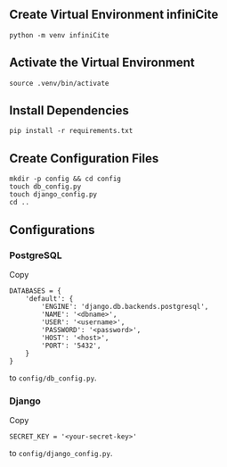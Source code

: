## Create Virtual Environment infiniCite
```
python -m venv infiniCite
```

## Activate the Virtual Environment
```
source .venv/bin/activate
```

## Install Dependencies
```
pip install -r requirements.txt
```

## Create Configuration Files
```
mkdir -p config && cd config
touch db_config.py
touch django_config.py
cd ..
```
## Configurations
### PostgreSQL
Copy
```
DATABASES = {
    'default': {
        'ENGINE': 'django.db.backends.postgresql',
        'NAME': '<dbname>',
        'USER': '<username>',
        'PASSWORD': '<password>',
        'HOST': '<host>',
        'PORT': '5432',
    }
}
```
to `config/db_config.py`. 

### Django
Copy
```
SECRET_KEY = '<your-secret-key>'
```
to `config/django_config.py`. 